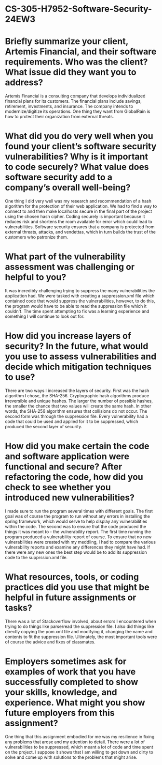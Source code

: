 # CS-305-H7952-Software-Security-24EW3

# Briefly summarize your client, Artemis Financial, and their software requirements. Who was the client? What issue did they want you to address?
Artemis Financial is a consulting company that develops individualized financial plans for its customers. The financial plans include savings, retirement, investments, and insurance. The company intends to modernize/digitize its operations. One thing they want from GlobalRain is how to protect their organization from external threats.

# What did you do very well when you found your client’s software security vulnerabilities? Why is it important to code securely? What value does software security add to a company’s overall well-being?
One thing I did very well was my research and recommendation of a hash algorithm for the protection of their web application. We had to find a way to connect to and then make localhosts secure in the final part of the project using the chosen hash cipher. Coding securely is important because it reduces risk and shortens the room available for error which could lead to vulnerabilities. Software security ensures that a company is protected from external threats, attacks, and vendettas, which in turn builds the trust of the customers who patronize them.

# What part of the vulnerability assessment was challenging or helpful to you?
It was incredibly challenging trying to suppress the many vulnerabilities the application had. We were tasked with creating a suppression.xml file which contained code that would suppress the vulnerabilities, however, to do this, the program would have to be able to read the suppression file which it couldn't. The time spent attempting to fix was a learning experience and something I will continue to look out for.

# How did you increase layers of security? In the future, what would you use to assess vulnerabilities and decide which mitigation techniques to use?
There are two ways I increased the layers of security. First was the hash algorithm I chose, the SHA-256. Cryptographic hash algorithms produce irreversible and unique hashes. The larger the number of possible hashes, the smaller the chance that two values will create the same hash. In other words, the SHA-256 algorithm ensures that collisions do not occur. The second form was through the suppression file. Every vulnerability had a code that could be used and applied for it to be suppressed, which produced the second layer of security.

# How did you make certain the code and software application were functional and secure? After refactoring the code, how did you check to see whether you introduced new vulnerabilities?
I made sure to run the program several times with different goals. The first goal was of course the program to run without any errors in installing the spring framework, which would serve to help display any vulnerabilities within the code. The second was to ensure that the code produced the things it was meant to - the vulnerability report. The first time running the program produced a vulnerability report of course. To ensure that no new vulnerabilities were created with my meddling, I had to compare the various vulnerability reports and examine any differences they might have had. If there were any new ones the best step would be to add its suppression code to  the supprssion.xml file. 

# What resources, tools, or coding practices did you use that might be helpful in future assignments or tasks?
There was a lot of Stackoverflow involved, about errors I encountered when trying to do things like parse/read the suppression file. I also did things like directly copying the pom.xml file and modifying it, changing the name and contents to fit the suppression file. Ultimately, the most important tools were of course the advice and fixes of classmates. 

# Employers sometimes ask for examples of work that you have successfully completed to show your skills, knowledge, and experience. What might you show future employers from this assignment?
One thing that this assignment embodied for me was my resilience in fixing any problems that arose and my attention to detail. There were a lot of vulnerabilities to be suppressed, which meant a lot of code and time spent on the project. I suppose it shows that I am willing to get down and dirty to solve and come up with solutions to the problems that might arise.
